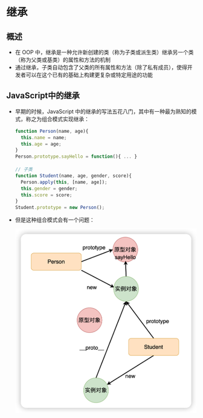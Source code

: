 # 继承

## 概述

+ 在 OOP 中，继承是一种允许新创建的类（称为子类或派生类）继承另一个类（称为父类或基类）的属性和方法的机制
+ 通过继承，子类自动包含了父类的所有属性和方法（除了私有成员），使得开发者可以在这个已有的基础上构建更复杂或特定用途的功能

## JavaScript中的继承

+ 早期的时候，JavaScript 中的继承的写法五花八门，其中有一种最为熟知的模式，称之为组合模式实现继承：

  ```js
  function Person(name, age){
    this.name = name;
    this.age = age;
  }
  Person.prototype.sayHello = function(){ ... }

  // 子类
  function Student(name, age, gender, score){
    Person.apply(this, [name, age]);
    this.gender = gender;
    this.score = score;
  }
  Student.prototype = new Person();
  ```

+ 但是这种组合模式会有一个问题：

  ![alt text](images/组合模式的问题.png)
